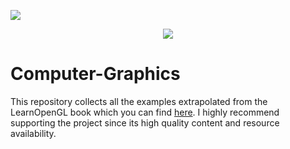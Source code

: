 <a href="https://postgresql.org"><img src="https://img.shields.io/badge/Powered%20by-LearnOpenGL-blue.svg"/></a>


<p align="center"> 
  <img  src="https://github.com/riccardokhm/Computer-Graphics/OpenGL_Icon.png">
</p>

# Computer-Graphics

This repository collects all the examples extrapolated from the LearnOpenGL book which you can find [here](https://learnopengl.com/Getting-started/OpenGL). I highly recommend supporting the project since its high quality content and resource availability. 
